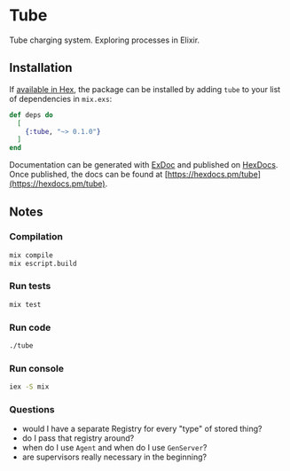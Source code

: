 # Tube

Tube charging system. Exploring processes in Elixir.

## Installation

If [available in Hex](https://hex.pm/docs/publish), the package can be installed
by adding `tube` to your list of dependencies in `mix.exs`:

```elixir
def deps do
  [
    {:tube, "~> 0.1.0"}
  ]
end
```

Documentation can be generated with [ExDoc](https://github.com/elixir-lang/ex_doc) and published on [HexDocs](https://hexdocs.pm). Once published, the docs can be found at [https://hexdocs.pm/tube](https://hexdocs.pm/tube).

## Notes

### Compilation

```sh
mix compile
mix escript.build
```

### Run tests

```sh
mix test
```

### Run code

```sh
./tube
```

### Run console

```sh
iex -S mix
```



### Questions

* would I have a separate Registry for every "type" of stored thing?
* do I pass that registry around?
* when do I use `Agent` and when do I use `GenServer`?
* are supervisors really necessary in the beginning?